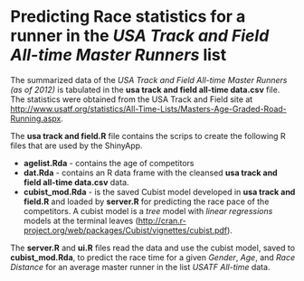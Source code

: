 # Predicting Race statistics for a runner in the _USA Track and Field All-time Master Runners_ list

The summarized data of the _USA Track and Field All-time Master Runners (as of 2012)_ is tabulated in the __usa track and field all-time data.csv__ file.  The statistics were obtained from the USA Track and Field site at http://www.usatf.org/statistics/All-Time-Lists/Masters-Age-Graded-Road-Running.aspx. 

The __usa track and field.R__ file contains the scrips to create the following R files that are used by the ShinyApp.
* __agelist.Rda__ - contains the age of competitors
* __dat.Rda__ - contains an R data frame with the cleansed __usa track and field all-time data.csv__ data.
* __cubist_mod.Rda__ - is the saved Cubist model developed in __usa track and field.R__ and loaded by __server.R__ for predicting the race pace of the competitors.  A cubist model is a _tree_ model with _linear regressions_ models at the terminal leaves (http://cran.r-project.org/web/packages/Cubist/vignettes/cubist.pdf).

The __server.R__ and __ui.R__ files read the data and use the cubist model, saved to __cubist_mod.Rda__, to predict the race time for a given _Gender_, _Age_, and _Race Distance_ for an average master runner in the list _USATF All-time_ data.
